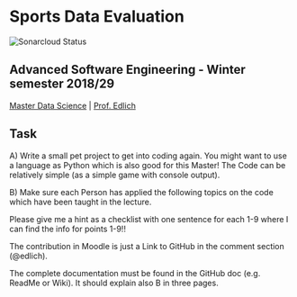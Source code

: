 
# Sports Data Evaluation
![Sonarcloud Status](https://sonarcloud.io/api/project_badges/measure?project=kwbln_ASE&metric=bugs)

## Advanced Software Engineering - Winter semester 2018/29

[Master Data Science](https://studiengang.beuth-hochschule.de/ds-master/)  | [Prof. Edlich](https://github.com/edlich)

##  Task

A) Write a small pet project to get into coding again. You might want to use a language as Python which is also good for this Master! The Code can be relatively simple (as a simple game with console output).

B) Make sure each Person has applied the following topics on the code which have been taught in the lecture.

Please give me a hint as a checklist with one sentence for each 1-9 where I can find the info for points 1-9!!

The contribution in Moodle is just a Link to GitHub in the comment section (@edlich).

The complete documentation must be found in the GitHub doc (e.g. ReadMe or Wiki). It should explain also B in three pages.


